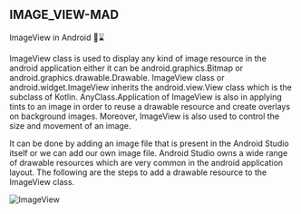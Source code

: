 ## IMAGE_VIEW-MAD

ImageView in Android 🎯⌛

ImageView class is used to display any kind of image resource in the android application either it can be android.graphics.Bitmap or android.graphics.drawable.Drawable. 
ImageView class or android.widget.ImageView inherits the android.view.View class which is the subclass of Kotlin. AnyClass.Application of ImageView is also in applying 
tints to an image in order to reuse a drawable resource and create overlays on background images. Moreover, ImageView is also used to control the size and movement of an image. 

It can be done by adding an image file that is present in the Android Studio itself or we can add our own image file. Android Studio owns a wide range of drawable
resources which are very common in the android application layout. The following are the steps to add a drawable resource to the ImageView class. 

![ImageView](https://github.com/Randika00/IMAGE_VIEW-MAD/assets/89309192/8fa4b499-916c-4f5e-b2ac-65333b3f4ef1)

